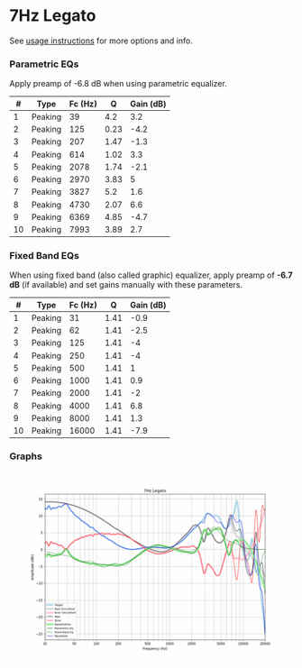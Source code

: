 # 7Hz Legato
See [usage instructions](https://github.com/jaakkopasanen/AutoEq#usage) for more options and info.

### Parametric EQs
Apply preamp of -6.8 dB when using parametric equalizer.

|   # | Type    |   Fc (Hz) |    Q |   Gain (dB) |
|-----|---------|-----------|------|-------------|
|   1 | Peaking |        39 | 4.2  |         3.2 |
|   2 | Peaking |       125 | 0.23 |        -4.2 |
|   3 | Peaking |       207 | 1.47 |        -1.3 |
|   4 | Peaking |       614 | 1.02 |         3.3 |
|   5 | Peaking |      2078 | 1.74 |        -2.1 |
|   6 | Peaking |      2970 | 3.83 |         5   |
|   7 | Peaking |      3827 | 5.2  |         1.6 |
|   8 | Peaking |      4730 | 2.07 |         6.6 |
|   9 | Peaking |      6369 | 4.85 |        -4.7 |
|  10 | Peaking |      7993 | 3.89 |         2.7 |

### Fixed Band EQs
When using fixed band (also called graphic) equalizer, apply preamp of **-6.7 dB** (if available) and set gains manually with these parameters.

|   # | Type    |   Fc (Hz) |    Q |   Gain (dB) |
|-----|---------|-----------|------|-------------|
|   1 | Peaking |        31 | 1.41 |        -0.9 |
|   2 | Peaking |        62 | 1.41 |        -2.5 |
|   3 | Peaking |       125 | 1.41 |        -4   |
|   4 | Peaking |       250 | 1.41 |        -4   |
|   5 | Peaking |       500 | 1.41 |         1   |
|   6 | Peaking |      1000 | 1.41 |         0.9 |
|   7 | Peaking |      2000 | 1.41 |        -2   |
|   8 | Peaking |      4000 | 1.41 |         6.8 |
|   9 | Peaking |      8000 | 1.41 |         1.3 |
|  10 | Peaking |     16000 | 1.41 |        -7.9 |

### Graphs
![](./7Hz%20Legato.png)

